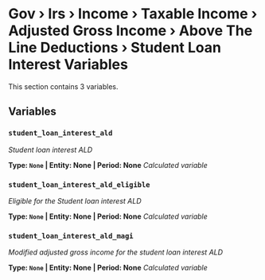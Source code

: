 # Gov › Irs › Income › Taxable Income › Adjusted Gross Income › Above The Line Deductions › Student Loan Interest Variables

This section contains 3 variables.

## Variables

### `student_loan_interest_ald`
*Student loan interest ALD*

**Type: `None` | Entity: None | Period: None**
*Calculated variable*

### `student_loan_interest_ald_eligible`
*Eligible for the Student loan interest ALD*

**Type: `None` | Entity: None | Period: None**
*Calculated variable*

### `student_loan_interest_ald_magi`
*Modified adjusted gross income for the student loan interest ALD*

**Type: `None` | Entity: None | Period: None**
*Calculated variable*
